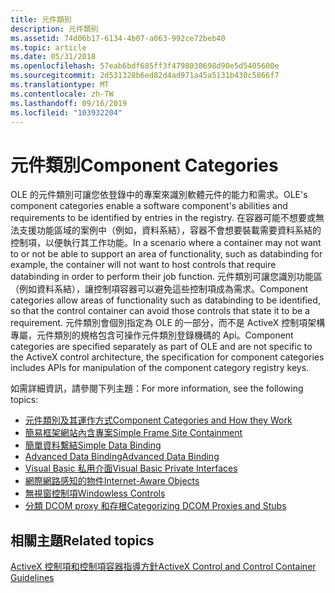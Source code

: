 ```yaml
---
title: 元件類別
description: 元件類別
ms.assetid: 74d06b17-6134-4b07-a063-992ce72beb40
ms.topic: article
ms.date: 05/31/2018
ms.openlocfilehash: 57eab6bdf685ff3f4798030698d90e5d5405600e
ms.sourcegitcommit: 2d531328b6ed82d4ad971a45a5131b430c5866f7
ms.translationtype: MT
ms.contentlocale: zh-TW
ms.lasthandoff: 09/16/2019
ms.locfileid: "103932204"
---
```

# <a name="component-categories"></a><span data-ttu-id="f3e3e-103">元件類別</span><span class="sxs-lookup"><span data-stu-id="f3e3e-103">Component Categories</span></span>

<span data-ttu-id="f3e3e-104">OLE 的元件類別可讓您依登錄中的專案來識別軟體元件的能力和需求。</span><span class="sxs-lookup"><span data-stu-id="f3e3e-104">OLE's component categories enable a software component's abilities and requirements to be identified by entries in the registry.</span></span> <span data-ttu-id="f3e3e-105">在容器可能不想要或無法支援功能區域的案例中（例如，資料系結），容器不會想要裝載需要資料系結的控制項，以便執行其工作功能。</span><span class="sxs-lookup"><span data-stu-id="f3e3e-105">In a scenario where a container may not want to or not be able to support an area of functionality, such as databinding for example, the container will not want to host controls that require databinding in order to perform their job function.</span></span> <span data-ttu-id="f3e3e-106">元件類別可讓您識別功能區（例如資料系結），讓控制項容器可以避免這些控制項成為需求。</span><span class="sxs-lookup"><span data-stu-id="f3e3e-106">Component categories allow areas of functionality such as databinding to be identified, so that the control container can avoid those controls that state it to be a requirement.</span></span> <span data-ttu-id="f3e3e-107">元件類別會個別指定為 OLE 的一部分，而不是 ActiveX 控制項架構專屬，元件類別的規格包含可操作元件類別登錄機碼的 Api。</span><span class="sxs-lookup"><span data-stu-id="f3e3e-107">Component categories are specified separately as part of OLE and are not specific to the ActiveX control architecture, the specification for component categories includes APIs for manipulation of the component category registry keys.</span></span>

<span data-ttu-id="f3e3e-108">如需詳細資訊，請參閱下列主題：</span><span class="sxs-lookup"><span data-stu-id="f3e3e-108">For more information, see the following topics:</span></span>

-   [<span data-ttu-id="f3e3e-109">元件類別及其運作方式</span><span class="sxs-lookup"><span data-stu-id="f3e3e-109">Component Categories and How they Work</span></span>](component-categories-and-how-they-work.md)
-   [<span data-ttu-id="f3e3e-110">簡易框架網站內含專案</span><span class="sxs-lookup"><span data-stu-id="f3e3e-110">Simple Frame Site Containment</span></span>](simple-frame-site-containment.md)
-   [<span data-ttu-id="f3e3e-111">簡單資料繫結</span><span class="sxs-lookup"><span data-stu-id="f3e3e-111">Simple Data Binding</span></span>](simple-data-binding.md)
-   [<span data-ttu-id="f3e3e-112">Advanced Data Binding</span><span class="sxs-lookup"><span data-stu-id="f3e3e-112">Advanced Data Binding</span></span>](advanced-data-binding.md)
-   [<span data-ttu-id="f3e3e-113">Visual Basic 私用介面</span><span class="sxs-lookup"><span data-stu-id="f3e3e-113">Visual Basic Private Interfaces</span></span>](visual-basic-private-interfaces.md)
-   [<span data-ttu-id="f3e3e-114">網際網路感知的物件</span><span class="sxs-lookup"><span data-stu-id="f3e3e-114">Internet-Aware Objects</span></span>](internet-aware-objects.md)
-   [<span data-ttu-id="f3e3e-115">無視窗控制項</span><span class="sxs-lookup"><span data-stu-id="f3e3e-115">Windowless Controls</span></span>](windowless-controls.md)
-   [<span data-ttu-id="f3e3e-116">分類 DCOM proxy 和存根</span><span class="sxs-lookup"><span data-stu-id="f3e3e-116">Categorizing DCOM Proxies and Stubs</span></span>](categorizing-dcom-proxies-and-stubs.md)

## <a name="related-topics"></a><span data-ttu-id="f3e3e-117">相關主題</span><span class="sxs-lookup"><span data-stu-id="f3e3e-117">Related topics</span></span>

<dl> <dt>

[<span data-ttu-id="f3e3e-118">ActiveX 控制項和控制項容器指導方針</span><span class="sxs-lookup"><span data-stu-id="f3e3e-118">ActiveX Control and Control Container Guidelines</span></span>](activex-control-and-control-container-guidelines.md)
</dt> </dl>

 

 




